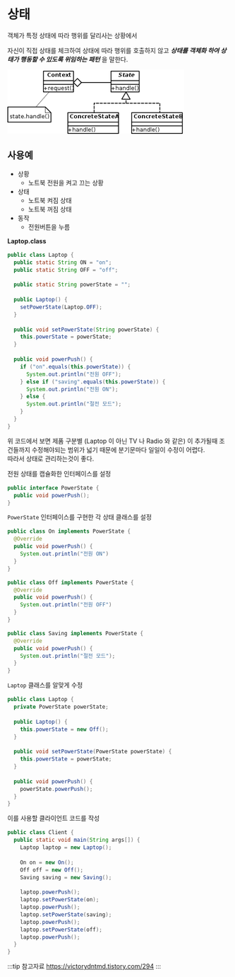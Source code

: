 # 상태

객체가 특정 상태에 따라 행위를 달리사는 상황에서

자신이 직접 상태를 체크하여 상태에 따라 행위를 호출하지 않고 _**상태를 객체화 하여 상태가 행동할 수 있도록 위임하는 패턴**_ 을 말한다.

![상태 패턴](/img/A101.png)

## 사용예

* 상황
  * 노트북 전원을 켜고 끄는 상황
* 상태
  * 노트북 켜짐 상태
  * 노트북 꺼짐 상태
* 동작
  * 전원버튼을 누름

**Laptop.class**

```java
public class Laptop {
  public static String ON = "on";
  public static String OFF = "off";

  public static String powerState = "";

  public Laptop() {
    setPowerState(Laptop.OFF);
  }

  public void setPowerState(String powerState) {
    this.powerState = powerState;
  }

  public void powerPush() {
    if ("on".equals(this.powerState)) {
      System.out.println("전원 OFF");
    } else if ("saving".equals(this.powerState)) {
      System.out.println("전원 ON");
    } else {
      System.out.println("절전 모드");
    }
  }
}
```

위 코드에서 보면 제품 구분별 (Laptop 이 아닌 TV 나 Radio 와 같은) 이 추가될때 조건들까지 수정해야되는 범위가 넓기 때문에 분기문마다 일일이 수정이 어렵다.  
따라서 상태로 관리하는것이 좋다.

전원 상태를 캡슐화한 인터페이스를 설정

```java
public interface PowerState {
  public void powerPush();
}
```

`PowerState` 인터페이스를 구현한 각 상태 클래스를 설정

```java
public class On implements PowerState {
  @Override
  public void powerPush() {
    System.out.println("전원 ON")
  }
}
```

```java
public class Off implements PowerState {
  @Override
  public void powerPush() {
    System.out.println("전원 OFF")
  }
}
```

```java
public class Saving implements PowerState {
  @Override
  public void powerPush() {
    System.out.println("절전 모드");
  }
}
```

`Laptop` 클래스를 알맞게 수정

```java
public class Laptop {
  private PowerState powerState;

  public Laptop() {
    this.powerState = new Off();
  }

  public void setPowerState(PowerState powerState) {
    this.powerState = powerState;
  }

  public void powerPush() {
    powerState.powerPush();
  }
}
```

이를 사용할 클라이언트 코드를 작성

```java {10,12,14}
public class Client {
  public static void main(String args[]) {
    Laptop laptop = new Laptop();

    On on = new On();
    Off off = new Off();
    Saving saving = new Saving();

    laptop.powerPush();
    laptop.setPowerState(on);
    laptop.powerPush();
    laptop.setPowerState(saving);
    laptop.powerPush();
    laptop.setPowerState(off);
    laptop.powerPush();
  }
}
```

:::tip 참고자료
<https://victorydntmd.tistory.com/294>
:::
